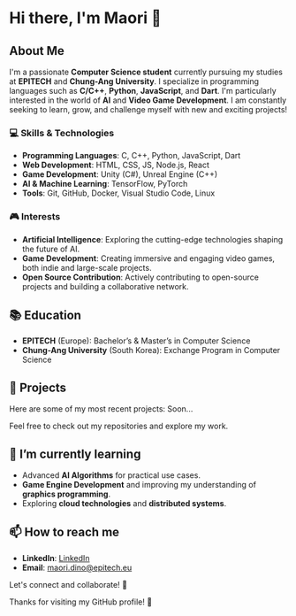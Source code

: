 # Hi there, I'm Maori 👋

## About Me

I'm a passionate **Computer Science student** currently pursuing my studies at **EPITECH** and **Chung-Ang University**. I specialize in programming languages such as **C/C++**, **Python**, **JavaScript**, and **Dart**. I'm particularly interested in the world of **AI** and **Video Game Development**. I am constantly seeking to learn, grow, and challenge myself with new and exciting projects!

### 💻 Skills & Technologies
- **Programming Languages**: C, C++, Python, JavaScript, Dart
- **Web Development**: HTML, CSS, JS, Node.js, React
- **Game Development**: Unity (C#), Unreal Engine (C++)
- **AI & Machine Learning**: TensorFlow, PyTorch
- **Tools**: Git, GitHub, Docker, Visual Studio Code, Linux

### 🎮 Interests
- **Artificial Intelligence**: Exploring the cutting-edge technologies shaping the future of AI.
- **Game Development**: Creating immersive and engaging video games, both indie and large-scale projects.
- **Open Source Contribution**: Actively contributing to open-source projects and building a collaborative network.

## 📚 Education
- **EPITECH** (Europe): Bachelor’s & Master’s in Computer Science
- **Chung-Ang University** (South Korea): Exchange Program in Computer Science

## 🚀 Projects
Here are some of my most recent projects:
Soon...
<!--
- [Project 1 Name](link): Description of the project.
- [Project 2 Name](link): Description of the project.
- [Project 3 Name](link): Description of the project.
-->

Feel free to check out my repositories and explore my work.

## 🌱 I’m currently learning
- Advanced **AI Algorithms** for practical use cases.
- **Game Engine Development** and improving my understanding of **graphics programming**.
- Exploring **cloud technologies** and **distributed systems**.

## 📫 How to reach me
- **LinkedIn**: [LinkedIn]([link](https://www.linkedin.com/in/maori-dino/))
- **Email**: [maori.dino@epitech.eu](mailto:maori.dino@epitech.eu)

Let's connect and collaborate! 💬

Thanks for visiting my GitHub profile! 🚀

